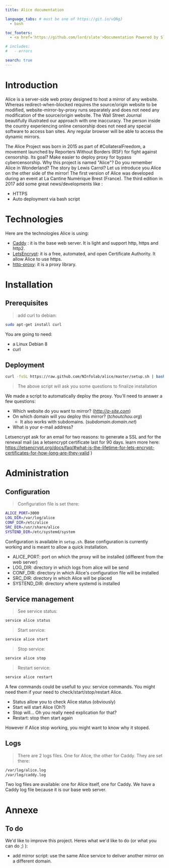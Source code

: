 ```yaml
---
title: Alice documentation

language_tabs: # must be one of https://git.io/vQNgJ
  - bash

toc_footers:
  - <a href='https://github.com/lord/slate'>Documentation Powered by Slate</a>

# includes:
#   - errors

search: true
---
```


# Introduction

Alice is a server-side web proxy designed to host a mirror of any website. Whereas redirect-when-blocked requires the source/origin website to be modified, website-mirror-by-proxy runs separately and does not need any modification of the source/origin website.
The Wall Street Journal beautifully illustrated our approach with one inaccuracy. The person inside the country experiencing online censorship does not need any special software to access ban sites. Any regular browser will be able to access the dynamic mirrors. 

The Alice Project was born in 2015 as part of #CollateralFreedom, a movement launched by Reporters Without Borders (RSF) for fight against censorship. Its goal? Make easier to deploy proxy for bypass cybercensorship.
Why this project is named "Alice"? Do you remember Alice in Wonderland? The story by Lewis Carrol? Let us introduce you Alice on the other side of the mirror!
The first version of Alice was developed during an event at La Cantine Numérique Brest (France). The third edition in 2017 add some great news/developments like :
- HTTPS
- Auto deployment via bash script

# Technologies

Here are the technologies Alice is using:

* <a href="https://caddyserver.com/" target="_blank">Caddy</a> : it is the base web server. It is light and support http, https and http2.
* <a href="https://letsencrypt.org/" target="_blank">LetsEncrypt</a>: it is a free, automated, and open Certificate Authority. It allow Alice to use https.
* <a href="https://www.npmjs.com/package/http-proxy" target="_blank">http-proxy</a>: it is a proxy library.

# Installation

## Prerequisites

> add curl to debian:

```bash
sudo apt-get install curl
```

You are going to need:

* a Linux Debian 8
* curl


<!-- <aside class="notice">
You must replace <code>meowmeowmeow</code> with your personal API key.
</aside> -->

## Deployment

<!-- sh -c "$(curl -fsSL https://raw.github.com/NInfolab/alice/master/setup.sh)" -->

```bash
curl -fsSL https://raw.github.com/NInfolab/alice/master/setup.sh | bash
```

> The above script will ask you some questions to finalize installation

We made a script to automatically deploy the proxy. You'll need to answer a few questions:

* Which website do you want to mirror? (*http://a-site.com*)
* On which domain will you deploy this mirror? (*tchoutchou.org*)
  * It also works with subdomains. (*subdomain.domain.net*)
* What is your e-mail address?

<aside class="warning">
Letsencrypt ask for an email for two reasons: to generate a SSL and for the renewal mail (as a letsencrypt certificate last for 90 days. learn more here: <a href="https://letsencrypt.org/docs/faq/#what-is-the-lifetime-for-lets-encrypt-certificates-for-how-long-are-they-valid" target="_blank">https://letsencrypt.org/docs/faq/#what-is-the-lifetime-for-lets-encrypt-certificates-for-how-long-are-they-valid</a> )
</aside>

# Administration

## Configuration

> Configuration file is set there:

```bash
ALICE_PORT=3000
LOG_DIR=/var/log/alice
CONF_DIR=/etc/alice
SRC_DIR=/usr/share/alice
SYSTEND_DIR=/etc/systemd/system
```

Configuration is available in `setup.sh`. Base configuration is currently working and is meant to allow a quick installation.

* ALICE_PORT: port on which the proxy will be installed (different from the web server)
* LOG_DIR: directory in which logs from alice will be send
* CONF_DIR: directory in which Alice's configuration file will be installed
* SRC_DIR: directory in which Alice will be placed
* SYSTEND_DIR: directory where systemd is installed

## Service management

> See service status:

```bash
service alice status
```

> Start service:

```bash
service alice start
```

> Stop service:

```bash
service alice stop
```

> Restart service:

```bash
service alice restart
```

A few commands could be usefull to you: service commands. You might need them if your need to check/start/stop/restart Alice.

* Status allow you to check Alice status (obviously)
* Start will start Alice (Oh?)
* Stop will... Oh you really need explication for that?
* Restart: stop then start again

However if Alice stop working, you might want to know why it stoped.

## Logs

> There are 2 logs files. One for Alice, the other for Caddy. They are set there:

```bash
/var/log/alice.log
/var/log/caddy.log
```

Two log files are available: one for Alice itself, one for Caddy. We have a Caddy log file because it is our base web server.

# Annexe

## To do

We'd like to improve this project. Heres what we'd like to do (or what you can do ;) ):

* add mirror script: use the same Alice service to deliver another mirror on a different domain.
